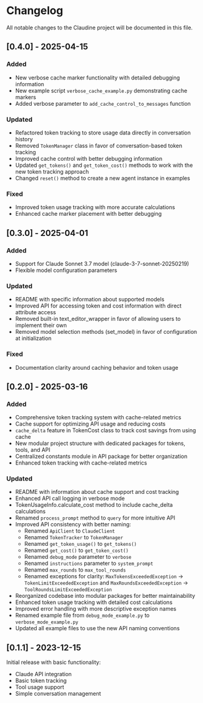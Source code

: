 # Changelog

All notable changes to the Claudine project will be documented in this file.

## [0.4.0] - 2025-04-15

### Added
- New verbose cache marker functionality with detailed debugging information
- New example script `verbose_cache_example.py` demonstrating cache markers
- Added verbose parameter to `add_cache_control_to_messages` function

### Updated
- Refactored token tracking to store usage data directly in conversation history
- Removed `TokenManager` class in favor of conversation-based token tracking
- Improved cache control with better debugging information
- Updated `get_tokens()` and `get_token_cost()` methods to work with the new token tracking approach
- Changed `reset()` method to create a new agent instance in examples

### Fixed
- Improved token usage tracking with more accurate calculations
- Enhanced cache marker placement with better debugging

## [0.3.0] - 2025-04-01

### Added
- Support for Claude Sonnet 3.7 model (claude-3-7-sonnet-20250219)
- Flexible model configuration parameters

### Updated
- README with specific information about supported models
- Improved API for accessing token and cost information with direct attribute access
- Removed built-in text_editor_wrapper in favor of allowing users to implement their own
- Removed model selection methods (set_model) in favor of configuration at initialization

### Fixed
- Documentation clarity around caching behavior and token usage

## [0.2.0] - 2025-03-16

### Added
- Comprehensive token tracking system with cache-related metrics
- Cache support for optimizing API usage and reducing costs
- `cache_delta` feature in TokenCost class to track cost savings from using cache
- New modular project structure with dedicated packages for tokens, tools, and API
- Centralized constants module in API package for better organization
- Enhanced token tracking with cache-related metrics

### Updated
- README with information about cache support and cost tracking
- Enhanced API call logging in verbose mode
- TokenUsageInfo.calculate_cost method to include cache_delta calculations
- Renamed `process_prompt` method to `query` for more intuitive API
- Improved API consistency with better naming:
  - Renamed `ApiClient` to `ClaudeClient`
  - Renamed `TokenTracker` to `TokenManager`
  - Renamed `get_token_usage()` to `get_tokens()`
  - Renamed `get_cost()` to `get_token_cost()`
  - Renamed `debug_mode` parameter to `verbose`
  - Renamed `instructions` parameter to `system_prompt`
  - Renamed `max_rounds` to `max_tool_rounds`
  - Renamed exceptions for clarity: `MaxTokensExceededException` → `TokenLimitExceededException` and `MaxRoundsExceededException` → `ToolRoundsLimitExceededException`
- Reorganized codebase into modular packages for better maintainability
- Enhanced token usage tracking with detailed cost calculations
- Improved error handling with more descriptive exception names
- Renamed example file from `debug_mode_example.py` to `verbose_mode_example.py`
- Updated all example files to use the new API naming conventions

## [0.1.1] - 2023-12-15

Initial release with basic functionality:
- Claude API integration
- Basic token tracking
- Tool usage support
- Simple conversation management
